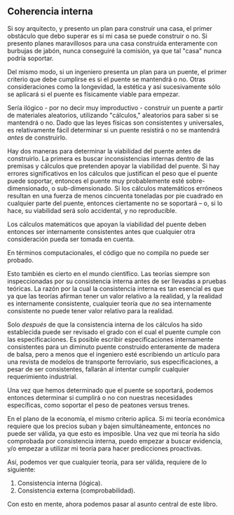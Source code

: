 ## Coherencia interna

Si soy arquitecto, y presento un plan para construir una casa, el primer obstáculo que debo superar es si mi casa se puede construir o no. Si presento planes maravillosos para una casa construida enteramente con burbujas de jabón, nunca conseguiré la comisión, ya que tal "casa" nunca podría soportar.

Del mismo modo, si un ingeniero presenta un plan para un puente, el primer criterio que debe cumplirse es si el puente se mantendrá o no. Otras consideraciones como la longevidad, la estética y así sucesivamente sólo se aplicará si el puente es físicamente viable para empezar.

Sería ilógico - por no decir muy improductivo - construir un puente a partir de materiales aleatorios, utilizando "cálculos," aleatorios para saber si se mantendrá o no. Dado que las leyes físicas son consistentes y universales, es relativamente fácil determinar si un puente resistirá o no se mantendrá *antes* de construirlo.

Hay dos maneras para determinar la viabilidad del puente antes de construirlo. La primera es buscar inconsistencias internas dentro de las premisas y cálculos que pretenden apoyar la viabilidad del puente. Si hay errores significativos en los cálculos que justifican el peso que el puente puede soportar, entonces el puente muy probablemente esté sobre-dimensionado, o sub-dimensionado. Si los cálculos matemáticos erróneos resultan en una fuerza de menos cincuenta toneladas por pie cuadrado en cualquier parte del puente, entonces ciertamente no se soportará – o, si lo hace, su viabilidad será solo accidental, y no reproducible.

Los cálculos matemáticos que apoyan la viabilidad del puente deben entonces ser internamente consistentes antes que cualquier otra consideración pueda ser tomada en cuenta.

En términos computacionales, el código que no compila no puede ser probado.

Esto también es cierto en el mundo científico. Las teorías siempre son inspeccionadas por su consistencia interna antes de ser llevadas a pruebas teóricas. La razón por la cual la consistencia interna es tan esencial es que ya que las teorías afirman tener un valor relativo a la realidad, y la realidad es internamente consistente, cualquier teoría que *no* sea internamente consistente no puede tener valor relativo para la realidad.

Solo *después* de que la consistencia interna de los cálculos ha sido establecida puede ser revisado el grado con el cual el puente cumple con las especificaciones. Es posible escribir especificaciones internamente consistentes para un diminuto puente construido enteramente de madera de balsa, pero a menos que el ingeniero esté escribiendo un artículo para una revista de modelos de transporte ferroviario, sus especificaciones, a pesar de ser consistentes, fallarán al intentar cumplir cualquier requerimiento industrial.

Una vez que hemos determinado que el puente se soportará, podemos entonces determinar si cumplirá o no con nuestras necesidades específicas, como soportar el peso de peatones versus trenes.

En el plano de la economía, el mismo criterio aplica. Si mi teoría económica requiere que los precios suban y bajen simultáneamente, entonces no puede ser válida, ya que esto es imposible. Una vez que mi teoría ha sido comprobada por consistencia interna, puedo empezar a buscar evidencia, y/o empezar a utilizar mi teoría para hacer predicciones proactivas.

Así, podemos ver que cualquier teoría, para ser válida, requiere de lo siguiente:

1. Consistencia interna (lógica).
2. Consistencia externa (comprobabilidad).

Con esto en mente, ahora podemos pasar al asunto central de este libro.